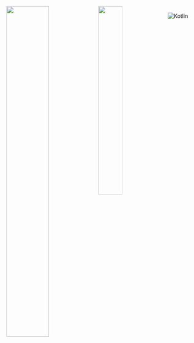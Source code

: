 <img align = "left" width = "47%" src = "https://github-readme-stats.vercel.app/api?username=Apollointhehouse&show_icons=true&theme=tokyonight"></img>
<img padding = "30px" align = "left" width = "35.5%" src = "https://github-readme-stats.vercel.app/api/top-langs/?username=Apollointhehouse&theme=tokyonight"></img>
<br>
![Kotlin](https://img.shields.io/badge/kotlin-%237F52FF.svg?style=for-the-badge&logo=kotlin&logoColor=white)
